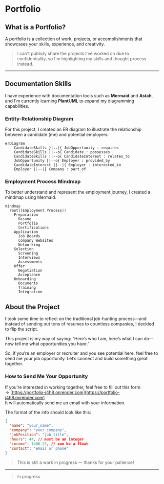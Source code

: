 # Portfolio

## What is a Portfolio?

A portfolio is a collection of work, projects, or accomplishments that showcases your skills, experience, and creativity.

> I can't publicly share the projects I've worked on due to confidentiality, so I'm highlighting my skills and thought process instead.

---

## Documentation Skills

I have experience with documentation tools such as **Mermaid** and **Astah**, and I'm currently learning **PlantUML** to expand my diagramming capabilities.

### Entity-Relationship Diagram

For this project, I created an ER diagram to illustrate the relationship between a candidate (me) and potential employers:

```mermaid
erDiagram
    CandidateSkills }|..|{ JobOpportunity : requires
    CandidateSkills ||--o{ Candidate : possesses
    CandidateSkills ||--o{ CandidateInterest : relates_to
    JobOpportunity ||--o{ Employer : provided_by
    CandidateInterest ||--|{ Employer : interested_in
    Employer ||--|{ Company : part_of
```
### Employment Process Mindmap

To better understand and represent the employment journey, I created a mindmap using Mermaid:
```mermaid
mindmap
  root((Employment Process))
    Preparation
      Resume
      Portfolio
      Certifications
    Application
      Job Boards
      Company Websites
      Networking
    Selection
      Screening
      Interviews
      Assessments
    Offer
      Negotiation
      Acceptance
    Onboarding
      Documents
      Training
      Integration
```

## About the Project

I took some time to reflect on the traditional job-hunting process—and instead of sending out tons of resumes to countless companies, I decided to flip the script.

This project is my way of saying:
“Here’s who I am, here’s what I can do—now tell me what opportunities you have.”

So, if you’re an employer or recruiter and you see potential here, feel free to send me your job opportunity. Let’s connect and build something great together.

### How to Send Me Your Opportunity

If you're interested in working together, feel free to fill out this form:  
-> [https://portfolio-j4h8.onrender.com](https://portfolio-j4h8.onrender.com)  
It will automatically send me an email with your information.

The format of the info should look like this:

```json
{
  "name": "your_name",
  "company": "your_company",
  "jobPosition": "job title",
  "hours": 44, // must be an integer
  "income": 1400.23, // can be a float
  "contact": "email or phone"
}
```

> This is still a work in progress — thanks for your patience!

---


> In progress
